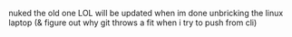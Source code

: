 nuked the old one LOL
will be updated when im done unbricking the linux laptop (& figure out why git throws a fit when i try to push from cli)
